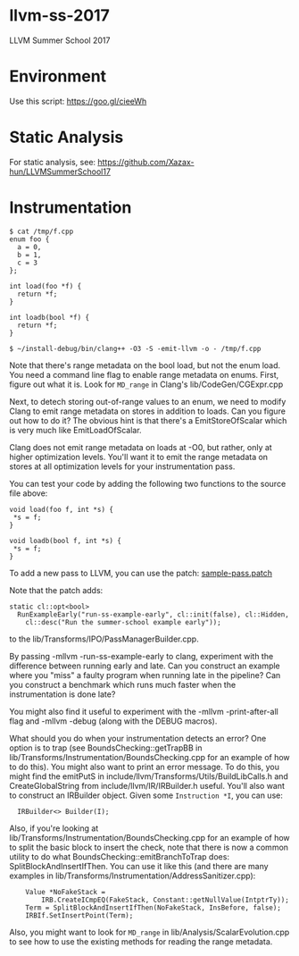 # llvm-ss-2017
LLVM Summer School 2017

# Environment

Use this script: https://goo.gl/cieeWh

# Static Analysis

For static analysis, see: https://github.com/Xazax-hun/LLVMSummerSchool17

# Instrumentation

```
$ cat /tmp/f.cpp 
enum foo {
  a = 0,
  b = 1,
  c = 3
};

int load(foo *f) {
  return *f;
}

int loadb(bool *f) {
  return *f;
}
```
```
$ ~/install-debug/bin/clang++ -O3 -S -emit-llvm -o - /tmp/f.cpp
```

Note that there's range metadata on the bool load, but not the enum load. You need a command line flag to enable range metadata on enums. First, figure out what it is. Look for `MD_range` in Clang's lib/CodeGen/CGExpr.cpp

Next, to detech storing out-of-range values to an enum, we need to modify Clang to emit range metadata on stores in addition to loads. Can you figure out how to do it? The obvious hint is that there's a EmitStoreOfScalar which is very much like EmitLoadOfScalar.

Clang does not emit range metadata on loads at -O0, but rather, only at higher optimization levels. You'll want it to emit the range metadata on stores at all optimization levels for your instrumentation pass.

You can test your code by adding the following two functions to the source file above:

```
void load(foo f, int *s) {
 *s = f;
}

void loadb(bool f, int *s) {
 *s = f;
}
```

To add a new pass to LLVM, you can use the patch: [sample-pass.patch](https://raw.githubusercontent.com/hfinkel/llvm-ss-2017/master/sample-pass.patch)

Note that the patch adds:

```
static cl::opt<bool>
  RunExampleEarly("run-ss-example-early", cl::init(false), cl::Hidden,
    cl::desc("Run the summer-school example early"));
```

to the lib/Transforms/IPO/PassManagerBuilder.cpp.

By passing -mllvm -run-ss-example-early to clang, experiment with the difference between running early and late. Can you construct an example where you "miss" a faulty program when running late in the pipeline? Can you construct a benchmark which runs much faster when the instrumentation is done late?

You might also find it useful to experiment with the -mllvm -print-after-all flag and -mllvm -debug (along with the DEBUG macros).

What should you do when your instrumentation detects an error? One option is to trap (see BoundsChecking::getTrapBB in lib/Transforms/Instrumentation/BoundsChecking.cpp for an example of how to do this). You might also want to print an error message. To do this, you might find the emitPutS in include/llvm/Transforms/Utils/BuildLibCalls.h and CreateGlobalString from include/llvm/IR/IRBuilder.h useful. You'll also want to construct an IRBuilder object. Given some `Instruction *I`, you can use:

```
  IRBuilder<> Builder(I);

```

Also, if you're looking at lib/Transforms/Instrumentation/BoundsChecking.cpp for an example of how to split the basic block to insert the check, note that there is now a common utility to do what BoundsChecking::emitBranchToTrap does: SplitBlockAndInsertIfThen. You can use it like this (and there are many examples in lib/Transforms/Instrumentation/AddressSanitizer.cpp):

```
    Value *NoFakeStack =
        IRB.CreateICmpEQ(FakeStack, Constant::getNullValue(IntptrTy));
    Term = SplitBlockAndInsertIfThen(NoFakeStack, InsBefore, false);
    IRBIf.SetInsertPoint(Term);
```

Also, you might want to look for `MD_range` in lib/Analysis/ScalarEvolution.cpp to see how to use the existing methods for reading the range metadata.


